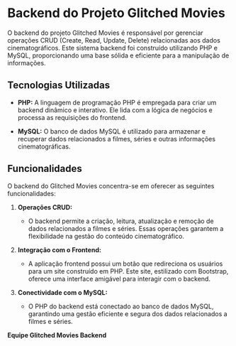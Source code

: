 # Backend do Projeto Glitched Movies

O backend do projeto Glitched Movies é responsável por gerenciar operações CRUD (Create, Read, Update, Delete) relacionadas aos dados cinematográficos. Este sistema backend foi construído utilizando PHP e MySQL, proporcionando uma base sólida e eficiente para a manipulação de informações.

## Tecnologias Utilizadas

- **PHP:** A linguagem de programação PHP é empregada para criar um backend dinâmico e interativo. Ele lida com a lógica de negócios e processa as requisições do frontend.

- **MySQL:** O banco de dados MySQL é utilizado para armazenar e recuperar dados relacionados a filmes, séries e outras informações cinematográficas.

## Funcionalidades

O backend do Glitched Movies concentra-se em oferecer as seguintes funcionalidades:

1. **Operações CRUD:**
   - O backend permite a criação, leitura, atualização e remoção de dados relacionados a filmes e séries. Essas operações garantem a flexibilidade na gestão do conteúdo cinematográfico.

2. **Integração com o Frontend:**
   - A aplicação frontend possui um botão que redireciona os usuários para um site construído em PHP. Este site, estilizado com Bootstrap, oferece uma interface amigável para interagir com o backend.

3. **Conectividade com o MySQL:**
   - O PHP do backend está conectado ao banco de dados MySQL, garantindo uma gestão eficiente e segura dos dados relacionados a filmes e séries.


**Equipe Glitched Movies Backend**
